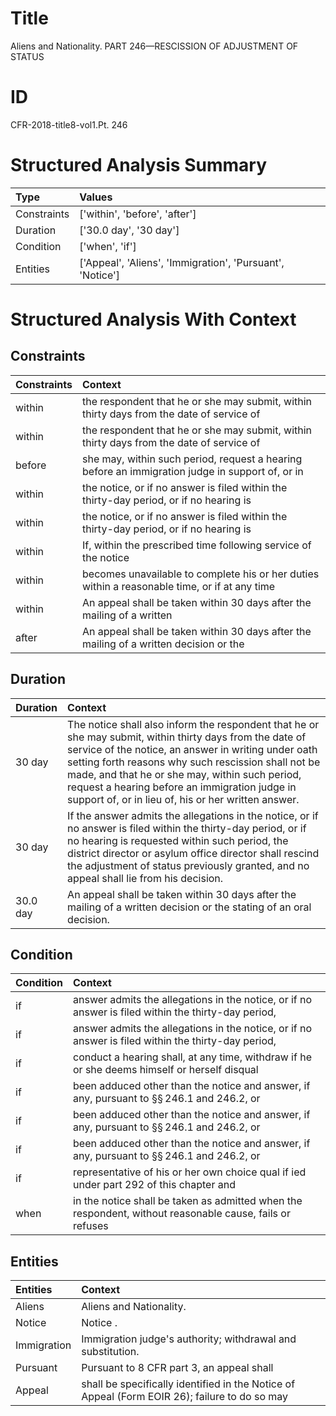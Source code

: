 # Title

 Aliens and Nationality. PART 246—RESCISSION OF ADJUSTMENT OF STATUS


# ID

 CFR-2018-title8-vol1.Pt. 246


# Structured Analysis Summary

| Type        | Values                                                    |
|:------------|:----------------------------------------------------------|
| Constraints | ['within', 'before', 'after']                             |
| Duration    | ['30.0 day', '30 day']                                    |
| Condition   | ['when', 'if']                                            |
| Entities    | ['Appeal', 'Aliens', 'Immigration', 'Pursuant', 'Notice'] |


# Structured Analysis With Context

 


## Constraints

| Constraints   | Context                                                                                         |
|:--------------|:------------------------------------------------------------------------------------------------|
| within        | the respondent that he or she may submit, within thirty days from the date of service of        |
| within        | the respondent that he or she may submit, within thirty days from the date of service of        |
| before        | she may, within such period, request a hearing before an immigration judge in support of, or in |
| within        | the notice, or if no answer is filed within the thirty-day period, or if no hearing is          |
| within        | the notice, or if no answer is filed within the thirty-day period, or if no hearing is          |
| within        | If,  within the prescribed time following service of the notice                                 |
| within        | becomes unavailable to complete his or her duties within a reasonable time, or if at any time   |
| within        | An appeal shall be taken  within 30 days after the mailing of a written                         |
| after         | An appeal shall be taken within 30 days  after the mailing of a written decision or the         |


## Duration

| Duration   | Context                                                                                                                                                                                                                                                                                                                                                                           |
|:-----------|:----------------------------------------------------------------------------------------------------------------------------------------------------------------------------------------------------------------------------------------------------------------------------------------------------------------------------------------------------------------------------------|
| 30 day     | The notice shall also inform the respondent that he or she may submit, within thirty days from the date of service of the notice, an answer in writing under oath setting forth reasons why such rescission shall not be made, and that he or she may, within such period, request a hearing before an immigration judge in support of, or in lieu of, his or her written answer. |
| 30 day     | If the answer admits the allegations in the notice, or if no answer is filed within the thirty-day period, or if no hearing is requested within such period, the district director or asylum office director shall rescind the adjustment of status previously granted, and no appeal shall lie from his decision.                                                                |
| 30.0 day   | An appeal shall be taken within 30 days after the mailing of a written decision or the stating of an oral decision.                                                                                                                                                                                                                                                               |


## Condition

| Condition   | Context                                                                                                    |
|:------------|:-----------------------------------------------------------------------------------------------------------|
| if          | answer admits the allegations in the notice, or if no answer is filed within the thirty-day period,        |
| if          | answer admits the allegations in the notice, or if no answer is filed within the thirty-day period,        |
| if          | conduct a hearing shall, at any time, withdraw if  he or she deems himself or herself disqual              |
| if          | been adduced other than the notice and answer, if  any, pursuant to &#167;&#167;&#8201;246.1 and 246.2, or |
| if          | been adduced other than the notice and answer, if  any, pursuant to &#167;&#167;&#8201;246.1 and 246.2, or |
| if          | been adduced other than the notice and answer, if  any, pursuant to &#167;&#167;&#8201;246.1 and 246.2, or |
| if          | representative of his or her own choice qual if ied under part 292 of this chapter and                     |
| when        | in the notice shall be taken as admitted when the respondent, without reasonable cause, fails or refuses   |


## Entities

| Entities    | Context                                                                                       |
|:------------|:----------------------------------------------------------------------------------------------|
| Aliens      | Aliens  and Nationality.                                                                      |
| Notice      | Notice .                                                                                      |
| Immigration | Immigration  judge's authority; withdrawal and substitution.                                  |
| Pursuant    | Pursuant to 8 CFR part 3, an appeal shall                                                     |
| Appeal      | shall be specifically identified in the Notice of Appeal (Form EOIR 26); failure to do so may |


